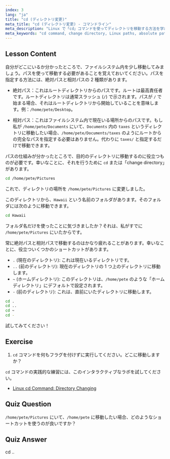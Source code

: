 ```yaml
---
index: 3
lang: "ja"
title: "cd (ディレクトリ変更)"
meta_title: "cd (ディレクトリ変更) - コマンドライン"
meta_description: "Linux で「cd」コマンドを使ってディレクトリを移動する方法を学びましょう。絶対パス、相対パス、便利なショートカットを理解しましょう。Linux の旅を始めましょう！"
meta_keywords: "cd command, change directory, Linux paths, absolute path, relative path, Linux tutorial, beginner Linux, Linux navigation"
---
```


## Lesson Content

自分がどこにいるか分かったところで、ファイルシステム内を少し移動してみましょう。パスを使って移動する必要があることを覚えておいてください。パスを指定する方法には、絶対パスと相対パスの 2 種類があります。

- 絶対パス：これはルートディレクトリからのパスです。ルートは最高責任者です。ルートディレクトリは通常スラッシュ (`/`) で示されます。パスが `/` で始まる場合、それはルートディレクトリから開始していることを意味します。例：`/home/pete/Desktop`。

- 相対パス：これはファイルシステム内で現在いる場所からのパスです。もし私が `/home/pete/Documents` にいて、`Documents` 内の `taxes` というディレクトリに移動したい場合、`/home/pete/Documents/taxes` のようにルートからの完全なパスを指定する必要はありません。代わりに `taxes/` と指定するだけで移動できます。

パスの仕組みが分かったところで、目的のディレクトリに移動するのに役立つものが必要です。幸いなことに、それを行うために `cd` または「change directory」があります。

```bash
cd /home/pete/Pictures
```

これで、ディレクトリの場所を `/home/pete/Pictures` に変更しました。

このディレクトリから、`Hawaii` という名前のフォルダがあります。そのフォルダには次のように移動できます。

```bash
cd Hawaii
```

フォルダ名だけを使ったことに気づきましたか？それは、私がすでに `/home/pete/Pictures` にいたからです。

常に絶対パスと相対パスで移動するのはかなり疲れることがあります。幸いなことに、役立ついくつかのショートカットがあります。

- `.` (現在のディレクトリ): これは現在いるディレクトリです。
- `..` (前のディレクトリ): 現在のディレクトリの 1 つ上のディレクトリに移動します。
- `~` (ホームディレクトリ): このディレクトリは、`/home/pete` のような「ホームディレクトリ」にデフォルトで設定されます。
- `-` (前のディレクトリ): これは、直前にいたディレクトリに移動します。

```bash
cd .
cd ..
cd ~
cd -
```

試してみてください！

## Exercise

1. `cd` コマンドを何もフラグを付けずに実行してください。どこに移動しますか？

`cd` コマンドの実践的な練習には、このインタラクティブなラボを試してください。

- [Linux cd Command: Directory Changing](https://labex.io/ja/labs/linux-linux-cd-command-directory-changing-209733)

## Quiz Question

`/home/pete/Pictures` にいて、`/home/pete` に移動したい場合、どのようなショートカットを使うのが良いですか？

## Quiz Answer

cd ..

